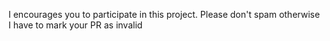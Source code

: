 I encourages you to participate in this project.
Please don't spam otherwise I have to mark your PR as invalid
